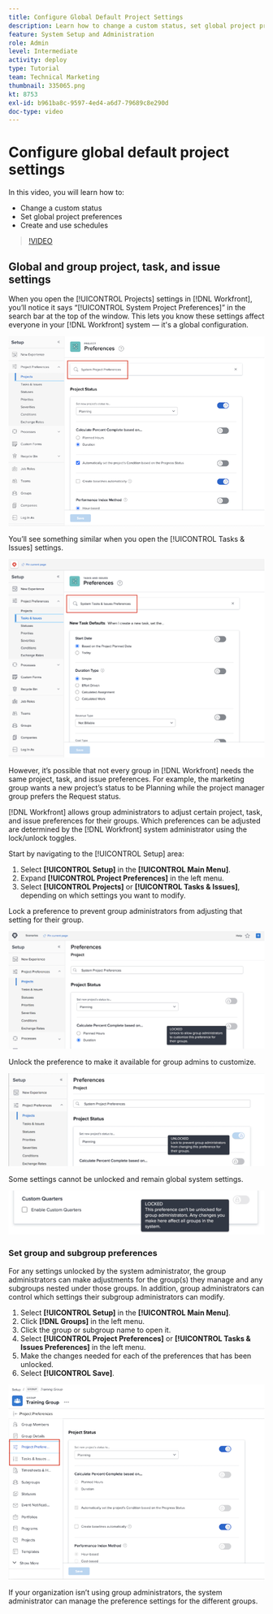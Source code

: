 ```yaml
---
title: Configure Global Default Project Settings
description: Learn how to change a custom status, set global project preferences, and create schedules that are global default settings.
feature: System Setup and Administration
role: Admin
level: Intermediate
activity: deploy
type: Tutorial
team: Technical Marketing
thumbnail: 335065.png
kt: 8753
exl-id: b961ba8c-9597-4ed4-a6d7-79689c8e290d
doc-type: video
---
```

# Configure global default project settings

<!---
21.4 updates have been made
--->

In this video, you will learn how to:

* Change a custom status
* Set global project preferences
* Create and use schedules

>[!VIDEO](https://video.tv.adobe.com/v/335065/?quality=12&learn=on)

## Global and group project, task, and issue settings

When you open the [!UICONTROL Projects] settings in [!DNL Workfront], you’ll notice it says “[!UICONTROL System Project Preferences]” in the search bar at the top of the window. This lets you know these settings affect everyone in your [!DNL Workfront] system — it's a global configuration.

![[!UICONTROL Project Preferences] page in [!UICONTROL Setup]](assets/admin-fund-system-project-preferences-1.png)

You’ll see something similar when you open the [!UICONTROL Tasks & Issues] settings.

![[!UICONTROL Task & Issue Preferences] in [!UICONTROL Setup]](assets/admin-fund-task-issue-preferences-2.png)

However, it’s possible that not every group in [!DNL Workfront] needs the same project, task, and issue preferences. For example, the marketing group wants a new project’s status to be Planning while the project manager group prefers the Request status.

[!DNL Workfront] allows group administrators to adjust certain project, task, and issue preferences for their groups. Which preferences can be adjusted are determined by the [!DNL Workfront] system administrator using the lock/unlock toggles.

Start by navigating to the [!UICONTROL Setup] area:

1. Select **[!UICONTROL Setup]** in the **[!UICONTROL Main Menu]**.
1. Expand **[!UICONTROL Project Preferences]** in the left menu.
1. Select **[!UICONTROL Projects]** or **[!UICONTROL Tasks & Issues]**, depending on which settings you want to modify.
 
Lock a preference to prevent group administrators from adjusting that setting for their group.

![Locked preference message](assets/admin-fund-preferences-locked-3.png)

Unlock the preference to make it available for group admins to customize.

![Unlocked preference message](assets/admin-fund-preferences-unlocked-4.png)

Some settings cannot be unlocked and remain global system settings.

![Locked preference message](assets/admin-fund-preferences-always-locked-5.png)

### Set group and subgroup preferences

For any settings unlocked by the system administrator, the group administrators can make adjustments for the group(s) they manage and any subgroups nested under those groups. In addition, group administrators can control which settings their subgroup administrators can modify. 

1. Select **[!UICONTROL Setup]** in the **[!UICONTROL Main Menu]**.
1. Click **[!DNL Groups]** in the left menu.
1. Click the group or subgroup name to open it.
1. Select **[!UICONTROL Project Preferences]** or **[!UICONTROL Tasks & Issues Preferences]** in the left menu.
1. Make the changes needed for each of the preferences that has been unlocked.
1. Select **[!UICONTROL Save]**.

![[!UICONTROL Project Status] section on [!UICONTROL Group] page](assets/admin-fund-group-preferences.png)

If your organization isn’t using group administrators, the system administrator can manage the preference settings for the different groups. 

<!---
learn more URLs and guides
Create or edit a group status 
Group administrators 
Configure system-wide project preferences 
Configure project preferences for a group 
Configure task and issue preferences for a group 
Create and modify a group’s schedule 
--->
